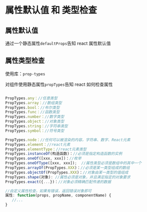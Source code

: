 # 属性默认值 和 类型检查

## 属性默认值

通过一个静态属性`defaultProps`告知 react 属性默认值

## 属性类型检查

使用库：`prop-types`

对组件使用静态属性`propTypes`告知 react 如何检查属性

```js

PropTypes.any：//任意类型
PropTypes.array：//数组类型
PropTypes.bool：//布尔类型
PropTypes.func：//函数类型
PropTypes.number：//数字类型
PropTypes.object：//对象类型
PropTypes.string：//字符串类型
PropTypes.symbol：//符号类型

PropTypes.node：//任何可以被渲染的内容，字符串、数字、React元素
PropTypes.element：//react元素
PropTypes.elementType：//react元素类型
PropTypes.instanceOf(构造函数)：//必须是指定构造函数的实例
PropTypes.oneOf([xxx, xxx])：//枚举
PropTypes.oneOfType([xxx, xxx]);  //属性类型必须是数组中的其中一个
PropTypes.arrayOf(PropTypes.XXX)：//必须是某一类型组成的数组
PropTypes.objectOf(PropTypes.XXX)：//对象由某一类型的值组成
PropTypes.shape(对象): //属性必须是对象，并且满足指定的对象要求
PropTypes.exact({...})：//对象必须精确匹配传递的数据

//自定义属性检查，如果有错误，返回错误对象即可
属性: function(props, propName, componentName) {
   //...
}
```
